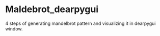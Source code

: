 # Maldebrot_dearpygui
 4 steps of generating mandelbrot pattern and visualizing it in dearpygui window.

